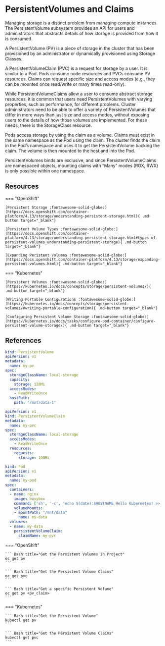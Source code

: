 # PersistentVolumes and Claims

Managing storage is a distinct problem from managing compute instances. The PersistentVolume subsystem provides an API for users and administrators that abstracts details of how storage is provided from how it is consumed.

A PersistentVolume (PV) is a piece of storage in the cluster that has been provisioned by an administrator or dynamically provisioned using Storage Classes.

A PersistentVolumeClaim (PVC) is a request for storage by a user. It is similar to a Pod. Pods consume node resources and PVCs consume PV resources. Claims can request specific size and access modes (e.g., they can be mounted once read/write or many times read-only).

While PersistentVolumeClaims allow a user to consume abstract storage resources, it is common that users need PersistentVolumes with varying properties, such as performance, for different problems. Cluster administrators need to be able to offer a variety of PersistentVolumes that differ in more ways than just size and access modes, without exposing users to the details of how those volumes are implemented. For these needs, there is the StorageClass resource.

Pods access storage by using the claim as a volume. Claims must exist in the same namespace as the Pod using the claim. The cluster finds the claim in the Pod’s namespace and uses it to get the PersistentVolume backing the claim. The volume is then mounted to the host and into the Pod.

PersistentVolumes binds are exclusive, and since PersistentVolumeClaims are namespaced objects, mounting claims with “Many” modes (ROX, RWX) is only possible within one namespace.



## Resources
=== "OpenShift"

    [Persistent Storage :fontawesome-solid-globe:](https://docs.openshift.com/container-platform/4.13/storage/understanding-persistent-storage.html){ .md-button target="_blank"}

    [Persistent Volume Types :fontawesome-solid-globe:](https://docs.openshift.com/container-platform/4.13/storage/understanding-persistent-storage.html#types-of-persistent-volumes_understanding-persistent-storage){ .md-button target="_blank"}

    [Expanding Peristent Volumes :fontawesome-solid-globe:](https://docs.openshift.com/container-platform/4.13/storage/expanding-persistent-volumes.html){ .md-button target="_blank"}

=== "Kubernetes"

    [Persistent Volumes :fontawesome-solid-globe:](https://kubernetes.io/docs/concepts/storage/persistent-volumes/){ .md-button target="_blank"}

    [Writing Portable Configurations :fontawesome-solid-globe:](https://kubernetes.io/docs/concepts/storage/persistent-volumes/#writing-portable-configuration){ .md-button target="_blank"}

    [Configuring Persistent Volume Storage :fontawesome-solid-globe:](https://kubernetes.io/docs/tasks/configure-pod-container/configure-persistent-volume-storage/){ .md-button target="_blank"}

## References

```yaml
kind: PersistentVolume
apiVersion: v1
metadata:
  name: my-pv
spec:
  storageClassName: local-storage
  capacity:
    storage: 128Mi
  accessModes:
    - ReadWriteOnce
  hostPath:
    path: "/mnt/data-1"
```

```yaml
apiVersion: v1
kind: PersistentVolumeClaim
metadata:
  name: my-pvc
spec:
  storageClassName: local-storage
  accessModes:
    - ReadWriteOnce
  resources:
    requests:
      storage: 100Mi
```

```yaml
kind: Pod
apiVersion: v1
metadata:
  name: my-pod
spec:
  containers:
  - name: nginx
    image: busybox
    command: ['sh', '-c', 'echo $(date):$HOSTNAME Hello Kubernetes! >> /mnt/data/message.txt && sleep 3600']
    volumeMounts:
    - mountPath: "/mnt/data"
      name: my-data
  volumes:
  - name: my-data
    persistentVolumeClaim:
      claimName: my-pvc
```

=== "OpenShift"

    ``` Bash title="Get the Persistent Volumes in Project"
    oc get pv
    ```

    ``` Bash title="Get the Persistent Volume Claims"
    oc get pvc
    ```

    ``` Bash title="Get a specific Persistent Volume"
    oc get pv <pv_claim>
    ```

=== "Kubernetes"

    ``` Bash title="Get the Persistent Volume"
    kubectl get pv
    ```

    ``` Bash title="Get the Persistent Volume Claims"
    kubectl get pvc
    ```